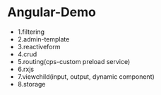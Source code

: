 # Angular-Demo
- 1.filtering
- 2.admin-template
- 3.reactiveform
- 4.crud
- 5.routing(cps-custom preload service)
- 6.rxjs
- 7.viewchild(input, output, dynamic component)
- 8.storage 